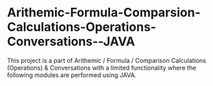 # Arithemic-Formula-Comparsion-Calculations-Operations-Conversations--JAVA
This project is a part of Arithemic / Formula / Comparison Calculations (Operations) &amp; Conversations with a limited functionality where the following modules are performed using JAVA.
